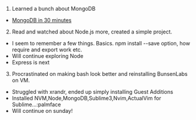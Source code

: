 1. Learned a bunch about MongoDB
  - [MongoDB in 30 minutes](https://www.youtube.com/watch?v=pWbMrx5rVBE)
2. Read and watched about Node.js more, created a simple project.
  - I seem to remember a few things. Basics. npm install --save option, how require and export work etc.
  - Will continue exploring Node
  - Express is next
3. Procrastinated on making bash look better and reinstalling BunsenLabs on VM.
  - Struggled with xrandr, ended up simply installing Guest Additions
  - Installed NVM,Node,MongoDB,Sublime3,Nvim,ActualVim for Sublime...:palmface
  - Will continue on sunday!
  
 
